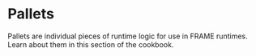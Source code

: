 # Pallets

Pallets are individual pieces of runtime logic for use in FRAME runtimes. Learn about them in this section of the cookbook.
